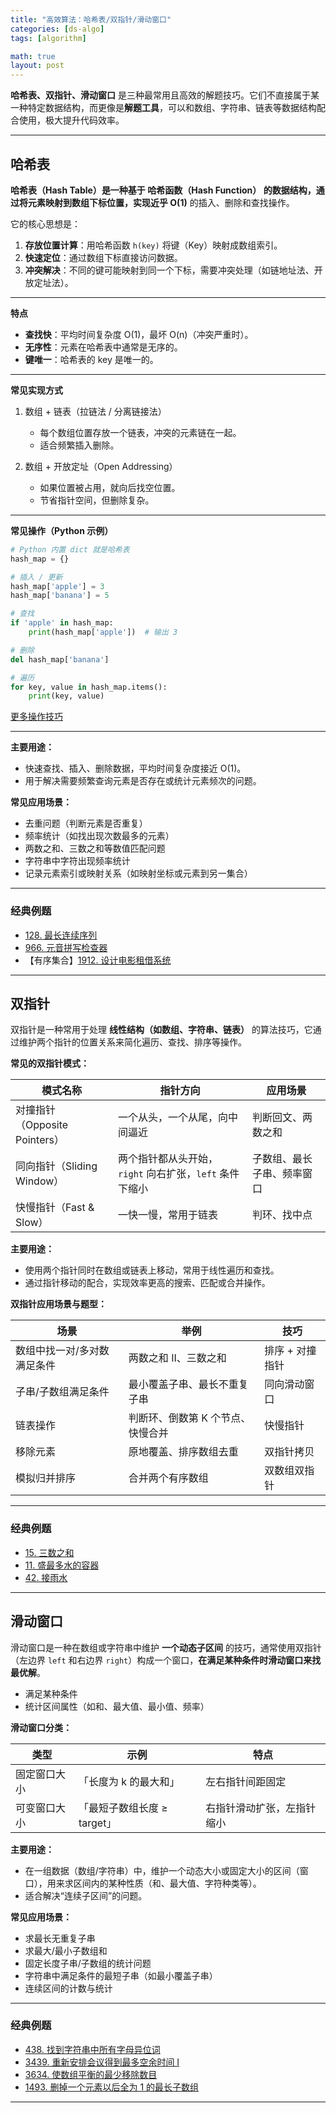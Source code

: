 ```yaml
---
title: "高效算法：哈希表/双指针/滑动窗口"
categories: [ds-algo]
tags: [algorithm]

math: true
layout: post
---
```


**哈希表、双指针、滑动窗口** 是三种最常用且高效的解题技巧。它们不直接属于某一种特定数据结构，而更像是**解题工具**，可以和数组、字符串、链表等数据结构配合使用，极大提升代码效率。

---

## 哈希表

**哈希表（Hash Table）**是一种基于 **哈希函数（Hash Function）** 的数据结构，通过将元素映射到数组下标位置，实现**近乎 O(1)** 的插入、删除和查找操作。

它的核心思想是：

1. **存放位置计算**：用哈希函数 `h(key)` 将键（Key）映射成数组索引。
2. **快速定位**：通过数组下标直接访问数据。
3. **冲突解决**：不同的键可能映射到同一个下标，需要冲突处理（如链地址法、开放定址法）。

---

**特点**

* **查找快**：平均时间复杂度 O(1)，最坏 O(n)（冲突严重时）。
* **无序性**：元素在哈希表中通常是无序的。
* **键唯一**：哈希表的 key 是唯一的。

---

**常见实现方式**

1. 数组 + 链表（拉链法 / 分离链接法）
   * 每个数组位置存放一个链表，冲突的元素链在一起。
   * 适合频繁插入删除。

2. 数组 + 开放定址（Open Addressing）
   * 如果位置被占用，就向后找空位置。
   * 节省指针空间，但删除复杂。

---

**常见操作（Python 示例）**
```python
# Python 内置 dict 就是哈希表
hash_map = {}

# 插入 / 更新
hash_map['apple'] = 3
hash_map['banana'] = 5

# 查找
if 'apple' in hash_map:
    print(hash_map['apple'])  # 输出 3

# 删除
del hash_map['banana']

# 遍历
for key, value in hash_map.items():
    print(key, value)
```

[更多操作技巧](/posts/Python%E9%9B%86%E5%90%88/)

---

**主要用途：**

* 快速查找、插入、删除数据，平均时间复杂度接近 O(1)。
* 用于解决需要频繁查询元素是否存在或统计元素频次的问题。

**常见应用场景：**

* 去重问题（判断元素是否重复）
* 频率统计（如找出现次数最多的元素）
* 两数之和、三数之和等数值匹配问题
* 字符串中字符出现频率统计
* 记录元素索引或映射关系（如映射坐标或元素到另一集合）

---

### 经典例题
- [128. 最长连续序列](https://leetcode.cn/problems/longest-consecutive-sequence/)
- [966. 元音拼写检查器](https://leetcode.cn/problems/vowel-spellchecker/)
- 【有序集合】[1912. 设计电影租借系统](https://leetcode.cn/problems/design-movie-rental-system/)

---

## 双指针

双指针是一种常用于处理 **线性结构（如数组、字符串、链表）** 的算法技巧，它通过维护两个指针的位置关系来简化遍历、查找、排序等操作。

**常见的双指针模式：**

| 模式名称                    | 指针方向                                | 应用场景          |
| ----------------------- | ----------------------------------- | ------------- |
| 对撞指针（Opposite Pointers） | 一个从头，一个从尾，向中间逼近                     | 判断回文、两数之和     |
| 同向指针（Sliding Window）    | 两个指针都从头开始，`right` 向右扩张，`left` 条件下缩小 | 子数组、最长子串、频率窗口 |
| 快慢指针（Fast & Slow）       | 一快一慢，常用于链表                          | 判环、找中点        |

**主要用途：**

* 使用两个指针同时在数组或链表上移动，常用于线性遍历和查找。
* 通过指针移动的配合，实现效率更高的搜索、匹配或合并操作。

**双指针应用场景与题型：**

| 场景             | 举例                 | 技巧        |
| -------------- | ------------------ | --------- |
| 数组中找一对/多对数满足条件 | 两数之和 II、三数之和       | 排序 + 对撞指针 |
| 子串/子数组满足条件     | 最小覆盖子串、最长不重复子串     | 同向滑动窗口    |
| 链表操作           | 判断环、倒数第 K 个节点、快慢合并 | 快慢指针      |
| 移除元素           | 原地覆盖、排序数组去重        | 双指针拷贝     |
| 模拟归并排序         | 合并两个有序数组           | 双数组双指针    |

---

### 经典例题
- [15. 三数之和](https://leetcode.cn/problems/3sum/)
- [11. 盛最多水的容器](https://leetcode.cn/problems/container-with-most-water/)
- [42. 接雨水](https://leetcode.cn/problems/trapping-rain-water/)

---

## 滑动窗口

滑动窗口是一种在数组或字符串中维护 **一个动态子区间** 的技巧，通常使用双指针（左边界 `left` 和右边界 `right`）构成一个窗口，**在满足某种条件时滑动窗口来找最优解**。

* 满足某种条件
* 统计区间属性（如和、最大值、最小值、频率）

**滑动窗口分类：**

| 类型     | 示例                 | 特点            |
| ------ | ------------------ | ------------- |
| 固定窗口大小 | 「长度为 k 的最大和」       | 左右指针间距固定      |
| 可变窗口大小 | 「最短子数组长度 ≥ target」 | 右指针滑动扩张，左指针缩小 |

**主要用途：**

* 在一组数据（数组/字符串）中，维护一个动态大小或固定大小的区间（窗口），用来求区间内的某种性质（和、最大值、字符种类等）。
* 适合解决“连续子区间”的问题。

**常见应用场景：**

* 求最长无重复子串
* 求最大/最小子数组和
* 固定长度子串/子数组的统计问题
* 字符串中满足条件的最短子串（如最小覆盖子串）
* 连续区间的计数与统计

---

### 经典例题
- [438. 找到字符串中所有字母异位词](https://leetcode.cn/problems/find-all-anagrams-in-a-string/)
- [3439. 重新安排会议得到最多空余时间 I](https://leetcode.cn/problems/reschedule-meetings-for-maximum-free-time-i/)
- [3634. 使数组平衡的最少移除数目](https://leetcode.cn/problems/minimum-removals-to-balance-array/)
- [1493. 删掉一个元素以后全为 1 的最长子数组](https://leetcode.cn/problems/longest-subarray-of-1s-after-deleting-one-element/)

---
